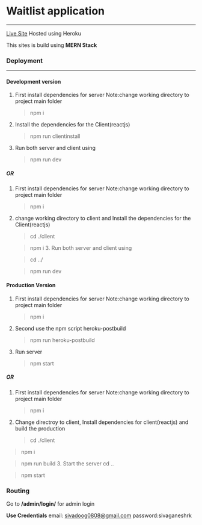 # Waitlist application

---

[Live Site](https://waitlistapplication.herokuapp.com) Hosted using Heroku

This sites is build using **MERN Stack**

### Deployment

---

#### Development version

1. First install dependencies for server Note:change working directory to project main folder
   > npm i
2. Install the dependencies for the Client(reactjs)
   > npm run clientinstall
3. Run both server and client using
   > npm run dev

##### OR

1. First install dependencies for server Note:change working directory to project main folder
   > npm i
2. change working directory to client and Install the dependencies for the Client(reactjs)
   > cd ./client

   > npm i 3. Run both server and client using
   
   > cd ../

   > npm run dev

#### Production Version

1. First install dependencies for server Note:change working directory to project main folder
   > npm i
2. Second use the npm script heroku-postbuild
   > npm run heroku-postbuild
3. Run server
   > npm start

##### OR

1. First install dependencies for server Note:change working directory to project main folder
   > npm i
2. Change directroy to client, Install dependencies for client(reactjs) and build the production
   > cd ./client

> npm i

> npm run build 3. Start the server
> cd ..

> npm start

### Routing

Go to **/admin/login/** for admin login

**Use Credentials**
email: sivadoog0808@gmail.com
password:sivaganeshrk
